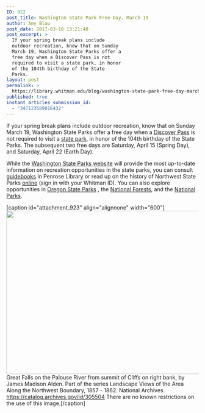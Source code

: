 ```yaml
---
ID: 922
post_title: Washington State Park Free Day, March 19
author: Amy Blau
post_date: 2017-03-10 13:21:48
post_excerpt: >
  If your spring break plans include
  outdoor recreation, know that on Sunday
  March 19, Washington State Parks offer a
  free day when a Discover Pass is not
  required to visit a state park, in honor
  of the 104th birthday of the State
  Parks.
layout: post
permalink: >
  https://library.whitman.edu/blog/washington-state-park-free-day-march-19/
published: true
instant_articles_submission_id:
  - "347123589016432"
---
```

If your spring break plans include outdoor recreation, know that on Sunday March 19, Washington State Parks offer a free day when a <a href="http://parks.state.wa.us/167/Discover-Pass-Fees">Discover Pass</a> is not required to visit a <a href="http://parks.state.wa.us/281/Parks">state park</a>, in honor of the 104th birthday of the State Parks. The subsequent two free days are Saturday, April 15 (Spring Day), and Saturday, April 22 (Earth Day).

While the <a href="http://parks.state.wa.us/">Washington State Parks website</a> will provide the most up-to-date information on recreation opportunities in the state parks, you can consult <a href="https://sherlock.whitman.edu:443/WHITC:whitc_alma:CP71182028400001451">guidebooks</a> in Penrose Library or read up on the history of Northwest State Parks <a href="https://sherlock.whitman.edu:443/WHITC:whitc_alma:CP71189513380001451">online</a> (sign in with your Whitman ID). You can also explore opportunities in <a href="http://oregonstateparks.org/">Oregon State Parks</a> , the <a href="https://www.fs.fed.us/visit">National Forests</a>, and the <a href="https://www.nps.gov/index.htm">National Parks</a>.

[caption id="attachment_923" align="alignnone" width="600"]<img class="wp-image-923 size-full" src="https://library.whitman.edu/blog/wp-content/uploads/sites/4/2017/03/PalouseFalls_NARA305504.jpg" alt="" width="600" height="429" /> Great Falls on the Palouse River from summit of Cliffs on right bank, by James Madison Alden. Part of the series Landscape Views of the Area Along the Northwest Boundary, 1857 - 1862. National Archives. https://catalog.archives.gov/id/305504 There are no known restrictions on the use of this image.[/caption]